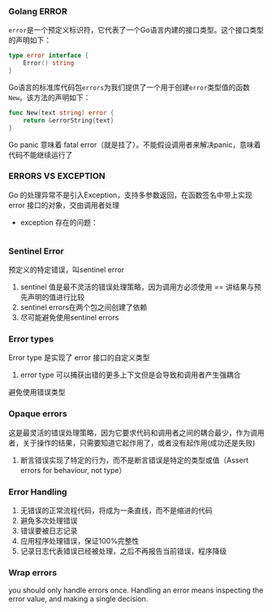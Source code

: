 ### Golang ERROR

`error`是一个预定义标识符，它代表了一个Go语言内建的接口类型。这个接口类型的声明如下：

~~~go
type error interface {
    Error() string
}
~~~

Go语言的标准库代码包`errors`为我们提供了一个用于创建`error`类型值的函数`New`。该方法的声明如下：

~~~go
func New(text string) error {
    return &errorString{text}
}
~~~

Go panic 意味着 fatal error（就是挂了）。不能假设调用者来解决panic，意味着代码不能继续运行了

### ERRORS VS EXCEPTION
Go 的处理异常不是引入Exception，支持多参数返回，在函数签名中带上实现error 接口的对象，交由调用者处理
* exception 存在的问题：
~~~

~~~

### Sentinel Error

预定义的特定错误，叫sentinel error

1. sentinel 值是最不灵活的错误处理策略，因为调用方必须使用 == 讲结果与预先声明的值进行比较
2. sentinel errors在两个包之间创建了依赖
3. 尽可能避免使用sentinel errors

### Error types

Error type 是实现了 error 接口的自定义类型

1. error type 可以捕获出错的更多上下文但是会导致和调用者产生强耦合

避免使用错误类型



### Opaque errors

这是最灵活的错误处理策略，因为它要求代码和调用者之间的耦合最少，作为调用者，关于操作的结果，只需要知道它起作用了，或者没有起作用(成功还是失败)

1. 断言错误实现了特定的行为，而不是断言错误是特定的类型或值（Assert errors for behaviour, not type）



### Error Handling

1. 无错误的正常流程代码，将成为一条直线，而不是缩进的代码
2. 避免多次处理错误
3. 错误要被日志记录
4. 应用程序处理错误，保证100%完整性
5. 记录日志代表错误已经被处理，之后不再报告当前错误，程序降级



### Wrap errors

you should only handle errors once. Handling an error means inspecting the error value, and making a single decision.